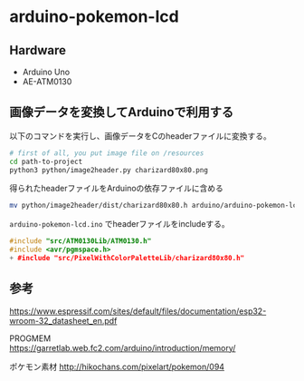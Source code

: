 # arduino-pokemon-lcd

## Hardware
- Arduino Uno
- AE-ATM0130

## 画像データを変換してArduinoで利用する

以下のコマンドを実行し、画像データをCのheaderファイルに変換する。

```zsh
# first of all, you put image file on /resources
cd path-to-project
python3 python/image2header.py charizard80x80.png
```

得られたheaderファイルをArduinoの依存ファイルに含める

```zsh
mv python/image2header/dist/charizard80x80.h arduino/arduino-pokemon-lcd/src/PixelWithColorPaletteLib/
```

`arduino-pokemon-lcd.ino` でheaderファイルをincludeする。

```arduino-pokemon-lcd.ino
#include "src/ATM0130Lib/ATM0130.h"
#include <avr/pgmspace.h>
+ #include "src/PixelWithColorPaletteLib/charizard80x80.h"
```


## 参考
https://www.espressif.com/sites/default/files/documentation/esp32-wroom-32_datasheet_en.pdf

PROGMEM  
https://garretlab.web.fc2.com/arduino/introduction/memory/

ポケモン素材
http://hikochans.com/pixelart/pokemon/094